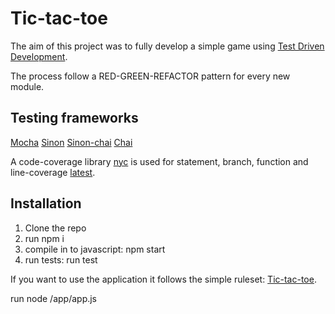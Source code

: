 # Tic-tac-toe

The aim of this project was to fully develop a simple game using [Test Driven Development](https://en.wikipedia.org/wiki/Test-driven_development).

The process follow a RED-GREEN-REFACTOR pattern for every new module.

## Testing frameworks
[Mocha](https://www.npmjs.com/package/mocha)
[Sinon](https://www.npmjs.com/package/sinon)
[Sinon-chai](https://www.npmjs.com/package/sinon-chai)
[Chai](https://www.npmjs.com/package/chai)

A code-coverage library [nyc](https://www.npmjs.com/package/nyc/v/5.1.0) is used for statement, branch, function and line-coverage [latest](https://raw.githubusercontent.com/JohanSoederlund/Tic-tac-toe/master/documents/Coverage%202018-11-29%2015-34-18.png).

## Installation
1. Clone the repo
2. run npm i
3. compile in to javascript: npm start
4. run tests: run test

If you want to use the application it follows the simple ruleset: [Tic-tac-toe](https://en.wikipedia.org/wiki/Tic-tac-toe).

run node /app/app.js